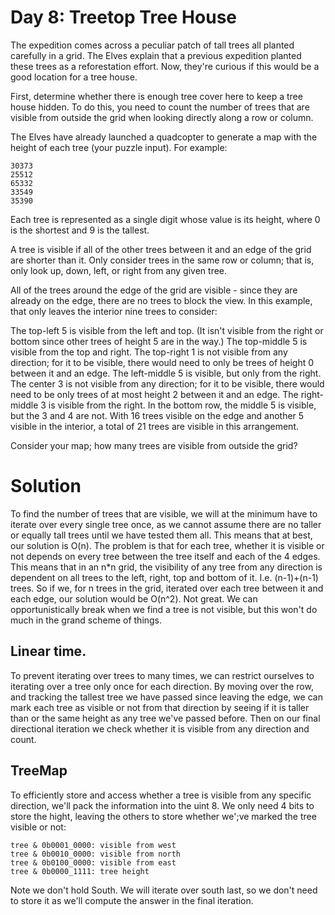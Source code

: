 # Day 8: Treetop Tree House

The expedition comes across a peculiar patch of tall trees all planted carefully
in a grid. The Elves explain that a previous expedition planted these trees as a
reforestation effort. Now, they're curious if this would be a good location for
a tree house.

First, determine whether there is enough tree cover here to keep a tree house
hidden. To do this, you need to count the number of trees that are visible from
outside the grid when looking directly along a row or column.

The Elves have already launched a quadcopter to generate a map with the height
of each tree (your puzzle input). For example:

```
30373
25512
65332
33549
35390
```
Each tree is represented as a single digit whose value is its height, where 0
is the shortest and 9 is the tallest.

A tree is visible if all of the other trees between it and an edge of the grid
are shorter than it. Only consider trees in the same row or column; that is,
only look up, down, left, or right from any given tree.

All of the trees around the edge of the grid are visible - since they are
already on the edge, there are no trees to block the view. In this example,
that only leaves the interior nine trees to consider:

The top-left 5 is visible from the left and top. (It isn't visible from the
right or bottom since other trees of height 5 are in the way.)
The top-middle 5 is visible from the top and right.
The top-right 1 is not visible from any direction; for it to be visible, there
would need to only be trees of height 0 between it and an edge.
The left-middle 5 is visible, but only from the right.
The center 3 is not visible from any direction; for it to be visible, there
would need to be only trees of at most height 2 between it and an edge.
The right-middle 3 is visible from the right.
In the bottom row, the middle 5 is visible, but the 3 and 4 are not.
With 16 trees visible on the edge and another 5 visible in the interior, a
total of 21 trees are visible in this arrangement.

Consider your map; how many trees are visible from outside the grid?

# Solution

To find the number of trees that are visible, we will at the minimum have to
iterate over every single tree once, as we cannot assume there are no taller
or equally tall trees until we have tested them all. This means that at best,
our solution is O(n). The problem is that for each tree, whether it is visible
or not depends on every tree between the tree itself and each of the 4 edges.
This means that in an n*n grid, the visibility of any tree from any direction
is dependent on all trees to the left, right, top and bottom of it. I.e. 
(n-1)+(n-1) trees. So if we, for n trees in the grid, iterated over each tree
between it and each edge, our solution would be O(n^2). Not great. We can
opportunistically break when we find a tree is not visible, but this won't do
much in the grand scheme of things.

## Linear time.

To prevent iterating over trees to many times, we can restrict ourselves to
iterating over a tree only once for each direction. By moving over the row,
and tracking the tallest tree we have passed since leaving the edge, we can
mark each tree as visible or not from that direction by seeing if it is taller
than or the same height as any tree we've passed before. Then on our final
directional iteration we check whether it is visible from any direction and
count.

## TreeMap

To efficiently store and access whether a tree is visible from any specific
direction, we'll pack the information into the uint 8. We only need 4 bits to
store the hight, leaving the others to store whether we';ve marked the tree
visible or not:
```
tree & 0b0001_0000: visible from west
tree & 0b0010_0000: visible from north
tree & 0b0100_0000: visible from east
tree & 0b0000_1111: tree height
```
Note we don't hold South. We will iterate over south last,
so we don't need to store it as we'll compute the answer in the final iteration.